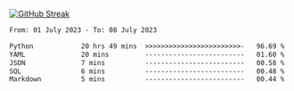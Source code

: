 [![GitHub Streak](https://streak-stats.demolab.com?user=renren-017&theme=sea&hide_border=true&background=DD272700)](https://git.io/streak-stats)

<!--START_SECTION:waka-->

```txt
From: 01 July 2023 - To: 08 July 2023

Python            20 hrs 49 mins  >>>>>>>>>>>>>>>>>>>>>>>>-   96.69 %
YAML              20 mins         -------------------------   01.60 %
JSON              7 mins          -------------------------   00.58 %
SQL               6 mins          -------------------------   00.48 %
Markdown          5 mins          -------------------------   00.44 %
```

<!--END_SECTION:waka-->
